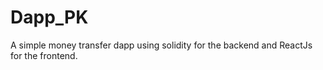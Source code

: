 # Dapp_PK
A simple money transfer dapp using solidity for the backend and ReactJs for the frontend.
